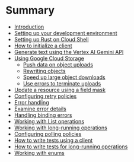 <!-- 
Copyright 2025 Google LLC

Licensed under the Apache License, Version 2.0 (the "License");
you may not use this file except in compliance with the License.
You may obtain a copy of the License at

    https://www.apache.org/licenses/LICENSE-2.0

Unless required by applicable law or agreed to in writing, software
distributed under the License is distributed on an "AS IS" BASIS,
WITHOUT WARRANTIES OR CONDITIONS OF ANY KIND, either express or implied.
See the License for the specific language governing permissions and
limitations under the License.
-->

# Summary

- [Introduction](introduction.md)
- [Setting up your development environment](setting_up_your_development_environment.md)
- [Setting up Rust on Cloud Shell](setting_up_rust_on_cloud_shell.md)
- [How to initialize a client](initialize_a_client.md)
- [Generate text using the Vertex AI Gemini API](generate_text_using_the_vertex_ai_gemini_api.md)
- [Using Google Cloud Storage](storage.md)
  - [Push data on object uploads](storage/queue.md)
  - [Rewriting objects](storage/rewrite_object.md)
  - [Speed up large object downloads](storage/striped_downloads.md)
  - [Use errors to terminate uploads](storage/terminate_uploads.md)
- [Update a resource using a field mask](update_resource.md)
- [Configuring retry policies](configuring_retry_policies.md)
- [Error handling](error_handling.md)
- [Examine error details](examine_error_details.md)
- [Handling binding errors](binding_errors.md)
- [Working with List operations](pagination.md)
- [Working with long-running operations](working_with_long_running_operations.md)
- [Configuring polling policies](configuring_polling_policies.md)
- [How to write tests using a client](mock_a_client.md)
- [How to write tests for long-running operations](mocking_lros.md)
- [Working with enums](working_with_enums.md)
